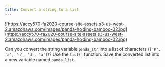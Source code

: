 ```yaml
---
title: Convert a string to a list
---
```


![https://accy570-fa2020-course-site-assets.s3-us-west-2.amazonaws.com/images/panda-holding-bamboo-02.jpg](https://accy570-fa2020-course-site-assets.s3-us-west-2.amazonaws.com/images/panda-holding-bamboo-02.jpg)

Can you convert the string variable `panda_str` into a list of characters (`['P', 'a', 'n', 'd', 'a']`)? Use the `list()` function. Save the converted list into a new variable named `panda_list`.
